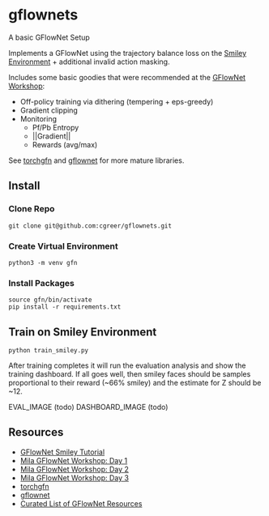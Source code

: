 # gflownets
A basic GFlowNet Setup

Implements a GFlowNet using the trajectory balance loss on the [Smiley Environment](https://colab.research.google.com/drive/1fUMwgu2OhYpQagpzU5mhe9_Esib3Q2VR) + additional invalid action masking.

Includes some basic goodies that were recommended at the [GFlowNet Workshop](#resources):
- Off-policy training via dithering (tempering + eps-greedy)
- Gradient clipping
- Monitoring
  - Pf/Pb Entropy
  - ||Gradient||
  - Rewards (avg/max)

See [torchgfn](#resources) and [gflownet](#resources) for more mature libraries.

## Install

### Clone Repo

    git clone git@github.com:cgreer/gflownets.git

### Create Virtual Environment

    python3 -m venv gfn

### Install Packages

    source gfn/bin/activate
    pip install -r requirements.txt

## Train on Smiley Environment

    python train_smiley.py

After training completes it will run the evaluation analysis and show the training dashboard. If all goes well, then smiley faces should be samples proportional to their reward (~66% smiley) and the estimate for Z should be ~12.

EVAL_IMAGE (todo)
DASHBOARD_IMAGE (todo)

<a name="resources" />

## Resources
- [GFlowNet Smiley Tutorial](https://colab.research.google.com/drive/1fUMwgu2OhYpQagpzU5mhe9_Esib3Q2VR)
- [Mila GFlowNet Workshop: Day 1](https://youtu.be/HHwhQx7W8jg?t=2776)
- [Mila GFlowNet Workshop: Day 2](https://youtu.be/wYrZrPsm2NM?t=1510)
- [Mila GFlowNet Workshop: Day 3](https://youtu.be/tMVJnzFqa6w?t=1177)
- [torchgfn](https://github.com/GFNOrg/torchgfnTorchGFN)
- [gflownet](https://github.com/alexhernandezgarcia/gflownet)
- [Curated List of GFlowNet Resources](https://github.com/zdhNarsil/Awesome-GFlowNets)
